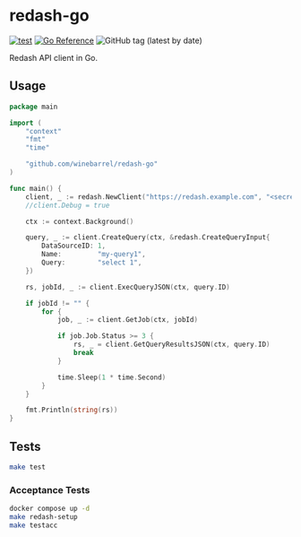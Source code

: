 # redash-go

[![test](https://github.com/winebarrel/redash-go/actions/workflows/test.yml/badge.svg)](https://github.com/winebarrel/redash-go/actions/workflows/test.yml)
[![Go Reference](https://pkg.go.dev/badge/github.com/winebarrel/redash-go.svg)](https://pkg.go.dev/github.com/winebarrel/redash-go)
![GitHub tag (latest by date)](https://img.shields.io/github/v/tag/winebarrel/redash-go)

Redash API client in Go.

## Usage

```go
package main

import (
	"context"
	"fmt"
	"time"

	"github.com/winebarrel/redash-go"
)

func main() {
	client, _ := redash.NewClient("https://redash.example.com", "<secret>")
	//client.Debug = true

	ctx := context.Background()

	query, _ := client.CreateQuery(ctx, &redash.CreateQueryInput{
		DataSourceID: 1,
		Name:         "my-query1",
		Query:        "select 1",
	})

	rs, jobId, _ := client.ExecQueryJSON(ctx, query.ID)

	if jobId != "" {
		for {
			job, _ := client.GetJob(ctx, jobId)

			if job.Job.Status >= 3 {
				rs, _ = client.GetQueryResultsJSON(ctx, query.ID)
				break
			}

			time.Sleep(1 * time.Second)
		}
	}

	fmt.Println(string(rs))
}
```

## Tests

```sh
make test
```

### Acceptance Tests

```sh
docker compose up -d
make redash-setup
make testacc
```
